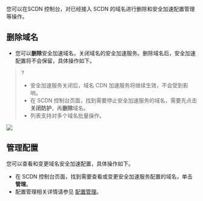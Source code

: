 您可以在SCDN 控制台，对已经接入 SCDN 的域名进行删除和安全加速配置管理等操作。

## 删除域名

- 您可以**删除**安全加速域名，关闭域名的安全加速服务。删除域名后，安全加速配置将不会保留，具体操作如下。

> ?
> - 安全加速服务关闭后，域名 CDN 加速服务将继续生效，不会受到影响。
> - 在 SCDN 控制台页面，找到需要停止安全加速服务的域名，需要先点击**关闭防护**，再**删除**域名。
> - 列表支持对多个域名批量操作。

![](https://main.qcloudimg.com/raw/340ac59e44017730e7f7ab91c5e4373b.jpg)

## 管理配置

您可以查看和变更域名安全加速配置，具体操作如下。

- 在 SCDN 控制台页面，找到需要查看或变更安全加速服务配置的域名，单击**管理**。
- 配置管理相关详情请参见 [配置管理](https://cloud.tencent.com/document/product/1226/44188)。


